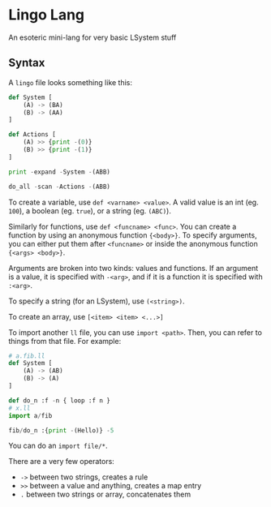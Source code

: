 # Lingo Lang
An esoteric mini-lang for very basic LSystem stuff

## Syntax
A `lingo` file looks something like this:
```python
def System [
    (A) -> (BA)
    (B) -> (AA)
]

def Actions [
    (A) >> {print -(0)}
    (B) >> {print -(1)}
]

print -expand -System -(ABB)

do_all -scan -Actions -(ABB)
```

To create a variable, use `def <varname> <value>`. A valid value is an int (eg. `100`), a boolean (eg. `true`), or a string (eg. `(ABC)`).

Similarly for functions, use `def <funcname> <func>`. You can create a function by using an anonymous function `{<body>}`. To specify arguments, you can either put them after `<funcname>` or inside the anonymous function `{<args> <body>}`.

Arguments are broken into two kinds: values and functions. If an argument is a value, it is specified with `-<arg>`, and if it is a function it is specified with `:<arg>`.

To specify a string (for an LSystem), use `(<string>)`.

To create an array, use `[<item> <item> <...>]`

To import another `ll` file, you can use `import <path>`. Then, you can refer to things from that file. For example:
```py
# a.fib.ll
def System [
    (A) -> (AB)
    (B) -> (A)
]

def do_n :f -n { loop :f n }
# x.ll
import a/fib

fib/do_n :{print -(Hello)} -5
```
You can do an `import file/*`.

There are a very few operators:
- `->` between two strings, creates a rule
- `>>` between a value and anything, creates a map entry
- `.` between two strings or array, concatenates them
